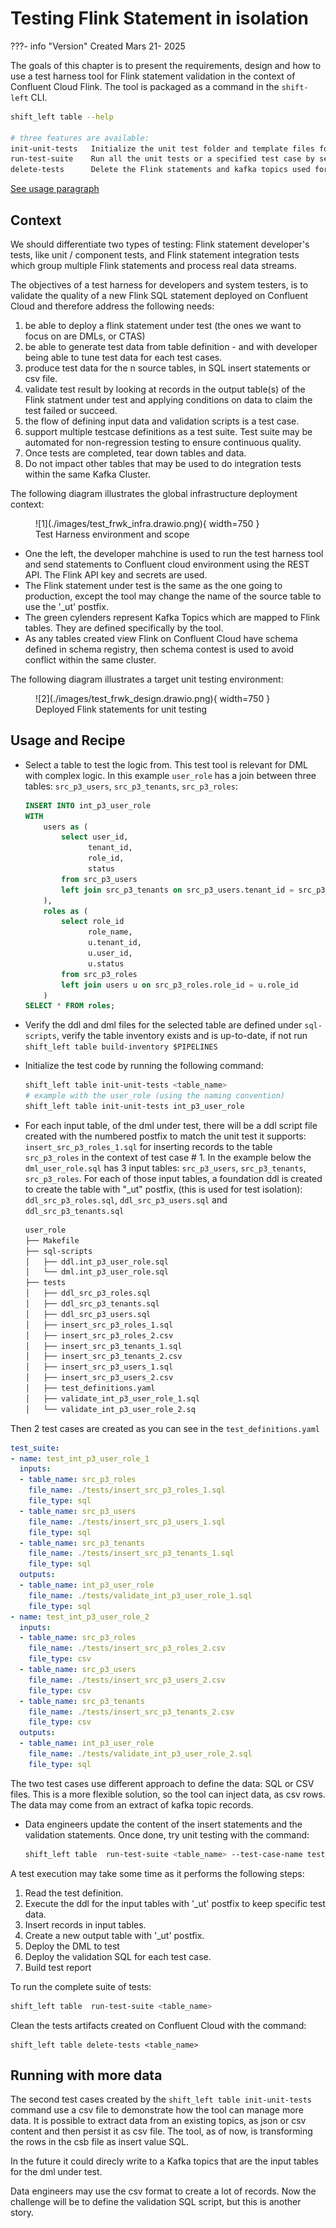 # Testing Flink Statement in isolation

???- info "Version"
    Created Mars 21- 2025 

The goals of this chapter is to present the requirements, design and how to use a test harness tool for Flink statement validation in the context of Confluent Cloud Flink. The tool is packaged as a command in the `shift-left` CLI.

```sh
shift_left table --help

# three features are available:
init-unit-tests   Initialize the unit test folder and template files for a given table. It will parse the SQL statements to create the insert statements for the unit tests. It is using the table inventory to find the table folder for the given table name.
run-test-suite    Run all the unit tests or a specified test case by sending data to `_ut` topics and validating the results
delete-tests      Delete the Flink statements and kafka topics used for unit tests for a given table.
```

[See usage paragraph](#usage-and-recipe)

## Context


We should differentiate two types of testing: Flink statement developer's tests, like unit / component tests, and Flink statement integration tests which group multiple Flink statements and process real data streams.

The objectives of a test harness for developers and system testers, is to validate the quality of a new Flink SQL statement deployed on Confluent Cloud and therefore address the following needs:

1. be able to deploy a flink statement under test (the ones we want to focus on are DMLs, or CTAS)
1. be able to generate test data from table definition - and with developer being able to tune test data for each test cases.
1. produce test data for the n source tables, in SQL insert statements or csv file.
1. validate test result by looking at records in the output table(s) of the Flink statment under test and applying conditions on data to claim the test failed or succeed. 
1. the flow of defining input data and validation scripts is a test case. 
1. support multiple testcase definitions as a test suite. Test suite may be automated for non-regression testing to ensure continuous quality.
1. Once tests are completed, tear down tables and data.
1. Do not impact other tables that may be used to do integration tests within the same Kafka Cluster.

The following diagram illustrates the global infrastructure deployment context:

<figure markdown="span">
![1](./images/test_frwk_infra.drawio.png){ width=750 }
<figcaption>Test Harness environment and scope</figcaption>
</figure>



* One the left, the developer mahchine is used to run the test harness tool and send statements to Confluent cloud environment using the REST API. The Flink API key and secrets are used. 
* The Flink statement under test is the same as the one going to production, except the tool may change the name of the source table to use the '_ut' postfix. 
* The green cylenders represent Kafka Topics which are mapped to Flink tables. They are defined specifically by the tool.
* As any tables created view Flink on Confluent Cloud have schema defined in schema registry, then schema contest is used to avoid conflict within the same cluster. 

The following diagram illustrates a  target unit testing environment:

<figure markdown="span">
![2](./images/test_frwk_design.drawio.png){ width=750 }
<figcaption>Deployed Flink statements for unit testing</figcaption>
</figure>




## Usage and Recipe

* Select a table to test the logic from. This test tool is relevant for DML with complex logic. In this example `user_role` has a join between three tables: `src_p3_users`, `src_p3_tenants`, `src_p3_roles`:
  ```sql
  INSERT INTO int_p3_user_role
  WITH
      users as (
          select user_id,
                tenant_id,
                role_id,
                status
          from src_p3_users 
          left join src_p3_tenants on src_p3_users.tenant_id = src_p3_tenants.id
      ),
      roles as (
          select role_id
                role_name,
                u.tenant_id,
                u.user_id,
                u.status
          from src_p3_roles
          left join users u on src_p3_roles.role_id = u.role_id
      )
  SELECT * FROM roles;
  ```

* Verify the ddl and dml files for the selected table are defined under `sql-scripts`, verify the table inventory exists and is up-to-date, if not run `shift_left table build-inventory $PIPELINES`
* Initialize the test code by running the following command:
  ```sh
  shift_left table init-unit-tests <table_name>
  # example with the user_role (using the naming convention)
  shift_left table init-unit-tests int_p3_user_role
  ```

* For each input table, of the dml under test, there will be a ddl script file created with the numbered postfix to match the unit test it supports: `insert_src_p3_roles_1.sql` for inserting records to the table `src_p3_roles` in the context of test case # 1.  In the example below the `dml_user_role.sql` has 3 input tables: `src_p3_users`, `src_p3_tenants`, `src_p3_roles`. For each of those input tables, a foundation ddl is created to create the table with "_ut" postfix, (this is used for test isolation): `ddl_src_p3_roles.sql`, `ddl_src_p3_users.sql` and `ddl_src_p3_tenants.sql`
  ```sh
  user_role
  ├── Makefile
  ├── sql-scripts
  │   ├── ddl.int_p3_user_role.sql
  │   └── dml.int_p3_user_role.sql
  ├── tests
  │   ├── ddl_src_p3_roles.sql
  │   ├── ddl_src_p3_tenants.sql
  │   ├── ddl_src_p3_users.sql
  │   ├── insert_src_p3_roles_1.sql
  │   ├── insert_src_p3_roles_2.csv
  │   ├── insert_src_p3_tenants_1.sql
  │   ├── insert_src_p3_tenants_2.csv
  │   ├── insert_src_p3_users_1.sql
  │   ├── insert_src_p3_users_2.csv
  │   ├── test_definitions.yaml
  │   ├── validate_int_p3_user_role_1.sql
  │   └── validate_int_p3_user_role_2.sq
  ```

Then 2 test cases are created as you can see in the `test_definitions.yaml`
  ```yaml
  test_suite:
  - name: test_int_p3_user_role_1
    inputs:
    - table_name: src_p3_roles
      file_name: ./tests/insert_src_p3_roles_1.sql
      file_type: sql
    - table_name: src_p3_users
      file_name: ./tests/insert_src_p3_users_1.sql
      file_type: sql
    - table_name: src_p3_tenants
      file_name: ./tests/insert_src_p3_tenants_1.sql
      file_type: sql
    outputs:
    - table_name: int_p3_user_role
      file_name: ./tests/validate_int_p3_user_role_1.sql
      file_type: sql
  - name: test_int_p3_user_role_2
    inputs:
    - table_name: src_p3_roles
      file_name: ./tests/insert_src_p3_roles_2.csv
      file_type: csv
    - table_name: src_p3_users
      file_name: ./tests/insert_src_p3_users_2.csv
      file_type: csv
    - table_name: src_p3_tenants
      file_name: ./tests/insert_src_p3_tenants_2.csv
      file_type: csv
    outputs:
    - table_name: int_p3_user_role
      file_name: ./tests/validate_int_p3_user_role_2.sql
      file_type: sql
  ```

The two test cases use different approach to define the data: SQL or CSV files. This is a more flexible solution, so the tool can inject data, as csv rows. The data may come from an extract of kafka topic records.

* Data engineers update the content of the insert statements and the validation statements. Once done, try unit testing with the command:
  ```sh
  shift_left table  run-test-suite <table_name> --test-case-name test_<table_name>_1 
  ```

A test execution may take some time as it performs the following steps:

1. Read the test definition.
1. Execute the ddl for the input tables with '_ut' postfix to keep specific test data.
1. Insert records in input tables.
1. Create a new output table with '_ut' postfix.
1. Deploy the DML to test
1. Deploy the validation SQL for each test case.
1. Build test report


To run the complete suite of tests:
  ```sh
  shift_left table  run-test-suite <table_name>
  ```

Clean the tests artifacts created on Confluent Cloud with the command:
  ```sf
  shift_left table delete-tests <table_name>
  ```

## Running with more data

The second test cases created by the `shift_left table init-unit-tests ` command use a csv file to demonstrate how the tool can manage more data. It is possible to extract data from an existing topics, as json or csv content and then persist it as csv file. The tool, as of now, is transforming the rows in the csb file as insert value SQL. 

In the future it could direcly write to a Kafka topics that are the input tables for the dml under test.

Data engineers may use the csv format to create a lot of records. Now the challenge will be to define the validation SQL script, but this is another story.



